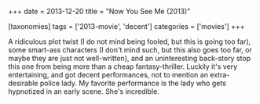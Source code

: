 +++
date = 2013-12-20
title = "Now You See Me (2013)"

[taxonomies]
tags = ['2013-movie', 'decent']
categories = ['movies']
+++

A ridiculous plot twist (I do not mind being fooled, but this is going
too far), some smart-ass characters (I don\'t mind such, but this also
goes too far, or maybe they are just not well-written), and an
uninteresting back-story stop this one from being more than a cheap
fantasy-thriller. Luckily it\'s very entertaining, and got decent
performances, not to mention an extra-desirable police lady. My favorite
performance is the lady who gets hypnotized in an early scene. She\'s
incredible.
